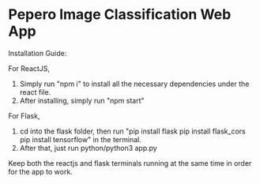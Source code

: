 # Pepero Image Classification Web App

Installation Guide:

For ReactJS,
1. Simply run "npm i" to install all the necessary dependencies under the react file.
2. After installing, simply run "npm start"

For Flask,
1. cd into the flask folder, then run "pip install flask pip install flask_cors pip install tensorflow" in the terminal.
2. After that, just run python/python3 app.py 

Keep both the reactjs and flask terminals running at the same time in order for the app to work.
